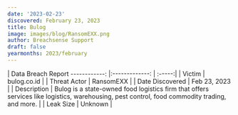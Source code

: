 ```yaml
---
date: '2023-02-23'
discovered: February 23, 2023
title: Bulog
image: images/blog/RansomEXX.png
author: Breachsense Support
draft: false
yearmonths: 2023/february
---
```



| Data Breach Report
------------:     |:-------------:    | :-----:|
| Victim      | bulog.co.id      | 
| Threat Actor      | RansomEXX      | 
| Date Discovered      | Feb 23, 2023      | 
| Description      | Bulog is a state-owned food logistics firm that offers services like logistics, warehousing, pest control, food commodity trading, and more.      | 
| Leak Size      | Unknown      | 

